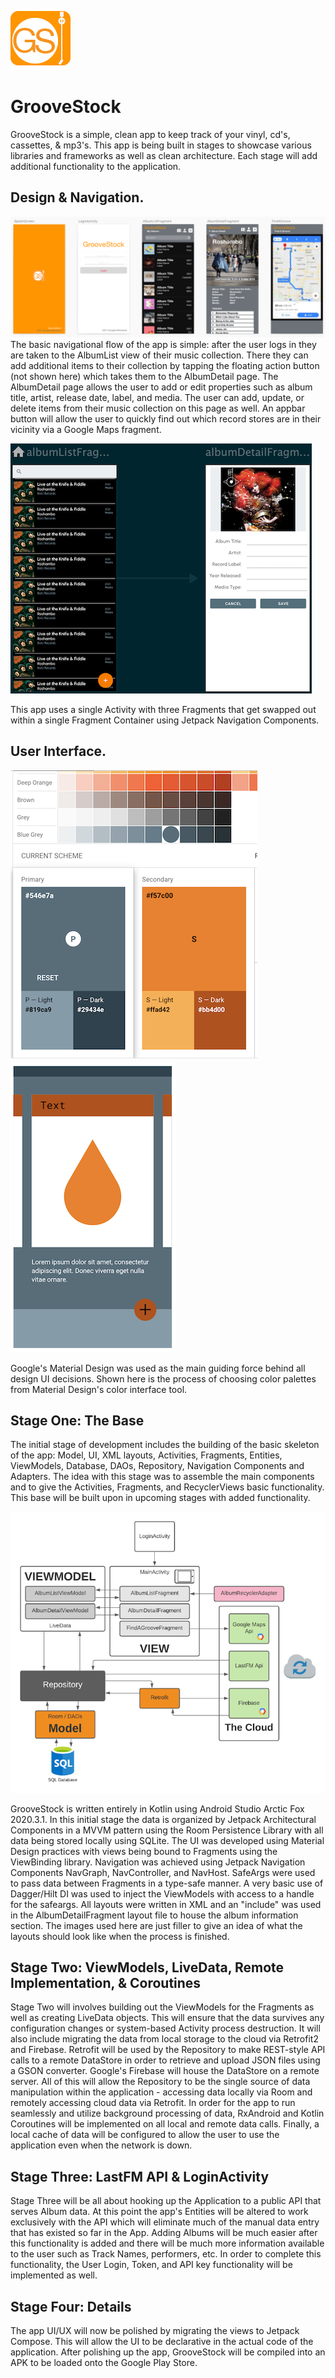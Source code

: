 ![groovestock applogo](images/groovestock_applogo.png)
# GrooveStock
GrooveStock is a simple, clean app to keep track of your vinyl, cd's, cassettes, & mp3's. This app is being built in stages to showcase various libraries and frameworks as well as clean architecture. Each stage will add additional functionality to the application. 

## Design & Navigation.
![groovestock wireframe](images/groovestock_wireframe.png)
The basic navigational flow of the app is simple: after the user logs in they are taken to the AlbumList view of their music collection. There they can add additional items to their collection by tapping the floating action button (not shown here) which takes them to the AlbumDetail page. The AlbumDetail page allows the user to add or edit properties such as album title, artist, release date, label, and media. The user can add, update, or delete items from their music collection on this page as well. An appbar button will allow the user to quickly find out which record stores are in their vicinity via a Google Maps fragment. 

![groovestock nav graph](images/navgraph.png) 

This app uses a single Activity with three Fragments that get swapped out within a single Fragment Container using Jetpack Navigation Components.

## User Interface.
![groovestock material themes](images/groovestock_materialthemes.png) ![groovestock_color demo](images/groovestock_materialdemo.png)

Google's Material Design was used as the main guiding force behind all design UI decisions. Shown here is the process of choosing color palettes from Material Design's color interface tool. 

## Stage One: The Base
The initial stage of development includes the building of the basic skeleton of the app: Model, UI, XML layouts, Activities, Fragments, Entities, ViewModels, Database, DAOs, Repository, Navigation Components and Adapters. The idea with this stage was to assemble the main components and to give the Activities, Fragments, and RecyclerViews basic functionality. This base will be built upon in upcoming stages with added functionality. 

![groovestock architecture](images/groovestock_architecture.png)

GrooveStock is written entirely in Kotlin using Android Studio Arctic Fox 2020.3.1. In this initial stage the data is organized by Jetpack Architectural Components in a MVVM pattern using the Room Persistence Library with all data being stored locally using SQLite. The UI was developed using Material Design practices with views being bound to Fragments using the ViewBinding library. Navigation was achieved using Jetpack Navigation Components NavGraph, NavController, and NavHost. SafeArgs were used to pass data between Fragments in a type-safe manner. A very basic use of Dagger/Hilt DI was used to inject the ViewModels with access to a handle for the safeargs. All layouts were written in XML and an "include" was used in the AlbumDetailFragment layout file to house the album information section. The images used here are just filler to give an idea of what the layouts should look like when the process is finished. 

## Stage Two: ViewModels, LiveData, Remote Implementation, & Coroutines
Stage Two will involves building out the ViewModels for the Fragments as well as creating LiveData objects. This will ensure that the data survives any configuration changes or system-based Activity process destruction. It will also include migrating the data from local storage to the cloud via Retrofit2 and Firebase. Retrofit will be used by the Repository to make REST-style API calls to a remote DataStore in order to retrieve and upload JSON files using a GSON converter. Google's Firebase will house the DataStore on a remote server. All of this will allow the Repository to be the single source of data manipulation within the application - accessing data locally via Room and remotely accessing cloud data via Retrofit. In order for the app to run seamlessly and utilize background processing of data, RxAndroid and Kotlin Coroutines will be implemented on all local and remote data calls. Finally, a local cache of data will be configured to allow the user to use the application even when the network is down.
  
## Stage Three: LastFM API & LoginActivity
Stage Three will be all about hooking up the Application to a public API that serves Album data. At this point the app's Entities will be altered to work exclusively with the API which will eliminate much of the manual data entry that has existed so far in the App. Adding Albums will be much easier after this functionality is added and there will be much more information available to the user such as Track Names, performers, etc. In order to complete this functionality, the User Login, Token, and API key functionality will be implemented as well.

## Stage Four: Details
The app UI/UX will now be polished by migrating the views to Jetpack Compose. This will allow the UI to be declarative in the actual code of the application. 
After polishing up the app, GrooveStock will be compiled into an APK to be loaded onto the Google Play Store.
  










